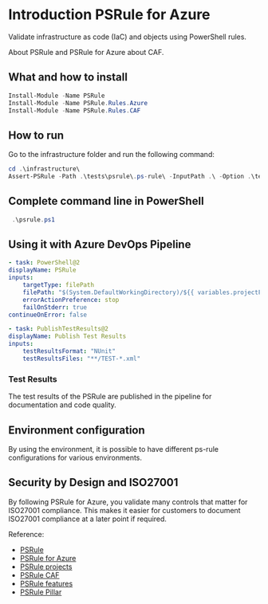 # Introduction PSRule for Azure

Validate infrastructure as code (IaC) and objects using PowerShell rules.

About PSRule and PSRule for Azure about CAF.

## What and how to install

```PowerShell
Install-Module -Name PSRule
Install-Module -Name PSRule.Rules.Azure
Install-Module -Name PSRule.Rules.CAF
```

## How to run

Go to the infrastructure folder and run the following command:

```PowerShell
cd .\infrastructure\
Assert-PSRule -Path .\tests\psrule\.ps-rule\ -InputPath .\ -Option .\tests\psrule\ps-rule.yaml
```

## Complete command line in PowerShell

```PowerShell
 .\psrule.ps1
```

## Using it with Azure DevOps Pipeline

```yaml
- task: PowerShell@2
displayName: PSRule
inputs:
    targetType: filePath
    filePath: "$(System.DefaultWorkingDirectory)/${{ variables.projectFolder }}/psrule.ps1"
    errorActionPreference: stop
    failOnStderr: true
continueOnError: false

- task: PublishTestResults@2
displayName: Publish Test Results
inputs:
    testResultsFormat: "NUnit"
    testResultsFiles: "**/TEST-*.xml"
```

### Test Results

The test results of the PSRule are published in the pipeline for documentation and code quality.

## Environment configuration

By using the environment, it is possible to have different ps-rule configurations for various environments.

## Security by Design and ISO27001

By following PSRule for Azure, you validate many controls that matter for ISO27001 compliance. This makes it easier for customers to document ISO27001 compliance at a later point if required.

Reference:

- [PSRule](https://microsoft.github.io/PSRule/stable//)
- [PSRule for Azure](https://azure.github.io/PSRule.Rules.Azure/)
- [PSRule projects](https://microsoft.github.io/PSRule/v2/related-projects/)
- [PSRule CAF](https://github.com/microsoft/PSRule.Rules.CAF)
- [PSRule features](https://azure.github.io/PSRule.Rules.Azure/features/)
- [PSRule Pillar](https://azure.github.io/PSRule.Rules.Azure/en/rules/module/)
